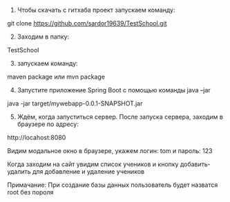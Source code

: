 1. Чтобы скачать с гитхаба проект запускаем команду: 

git clone https://github.com/sardor19639/TestSchool.git

2. Заходим в папку:

TestSchool

3. запускаем команду:

maven package или mvn package

4. Запустите приложение Spring Boot с помощью команды java –jar

java -jar target/mywebapp-0.0.1-SNAPSHOT.jar

5. Ждём, когда запуститься сервер. После запуска сервера, заходим в браузере по адресу:

http://locahost:8080

Видим модальное окно в браузере, укажем логин: tom  и пароль: 123

Когда заходим на сайт увидим список учеников и кнопку добавить- удалить для добавление и удаление учеников

Примачание: При создание базы данных пользователь будет назватся root без пороля 
